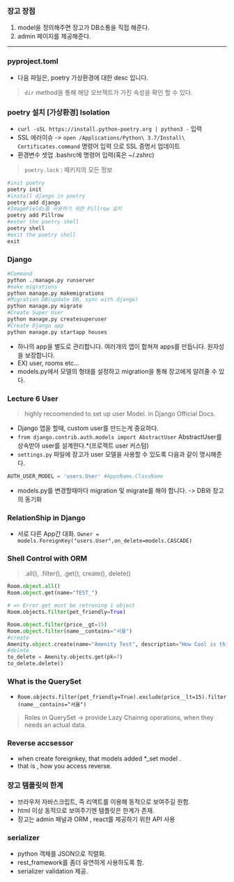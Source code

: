 ### 장고 장점
1. model을 정의해주면 장고가 DB소통을 직접 해준다.
2. admin 페이지를 제공해준다.
---
### pyproject.toml
- 다음 파일은, poetry 가상환경에 대한 desc 입니다.

> `dir` method을 통해 해당 오브젝트가 가진 속성을 확인 할 수 있다.

### poetry 설치 [가상환경] Isolation
- `curl -sSL https://install.python-poetry.org | python3 -` 입력
- SSL 에러이슈 
    -> `open /Applications/Python\ 3.7/Install\ Certificates.command` 명령어 입력 으로 SSL 증명서 업데이트
- 환경변수 셋업 .bashrc에 명령어 입력(혹은 ~/.zshrc)

>`poetry.lock` : 패키지의 모든 정보

```python
#init poetry
poetry init
#install django in poetry 
poetry add django
#ImageFields를 사용하기 위한 Pillrow 설치
poetry add Pillrow
#enter the poetry shell
poetry shell 
#exit the poetry shell
exit
```

### Django
```python
#Command
python ./manage.py runserver
#make migrations 
python manage.py makemigrations
#Migration DB(update DB, sync with django)
python manage.py migrate
#Create Super User
python manage.py createsuperuser
#Create Django app
python manage.py startapp houses
```
- 하나의 app을 별도로 관리합니다. 여러개의 앱이 합쳐져 apps를 만듭니다. 원자성을 보장합니다.
- EX) user, rooms etc...
- models.py에서 모델의 형태를 설정하고 migration을 통해 장고에게 알려줄 수 있다.

### Lecture 6 User
> highly recoomended to set up user Model. in Django Official Docs.
- Django 앱을 할때, custom user를 만드는게 중요하다.
- `from django.contrib.auth.models import AbstractUser` AbstractUser를 상속받아 user를 설계한다.*(프로젝트 user 커스텀)
- `settings.py` 파일에 장고가 user 모델을 사용할 수 있도록 다음과 같이 명시해준다.
```python
AUTH_USER_MODEL = 'users.User' #AppsName.ClassName
```
- models.py를 변경할때마다 migration 및 migrate를 해야 합니다. -> DB와 장고의 동기화
### RelationShip in Django
- 서로 다른 App간 대화.
`Owner = models.ForeignKey("users.User",on_delete=models.CASCADE)`  

### Shell Control with ORM
> .all(), .filter(), .get(), create(), delete()
```python
Room.object.all()
Room.object.get(name="TEST_")

# => Error get must be retruning 1 object
Room.objects.filter(pet_friendly=True)

Room.object.filter(price__gt=15)
Room.object.filter(name__contains="서울")
#create
Amenity.object.create(name="Amenity Test", description="How Cool is this.!")
#delete
to_delete = Amenity.objects.get(pk=7)
to_delete.delete() 
```

### What is the QuerySet
- `Room.objects.filter(pet_friendly=True).exclude(price__lt=15).filter(name__contains="서울")`
> Roles in QuerySet -> provide Lazy Chainng operations, when they needs an actual data.

### Reverse accsessor
-  when create foreignkey, that models added *_set model . 
- that is , how you access reverse.

### 장고 템플릿의 한계
- 브라우저 자바스크립트, 즉 리액트를 이용해 동적으로 보여주길 원함.
- html 이상 동적으로 보여주기엔 템플릿은 한계가 존재.
- 장고는 admin 패널과 ORM , react를 제공하기 위한 API 사용

### serializer 
- python 객체를 JSON으로 직렬화.
- rest_framework를 좀더 유연하게 사용하도록 함.
- serializer validation 제공.